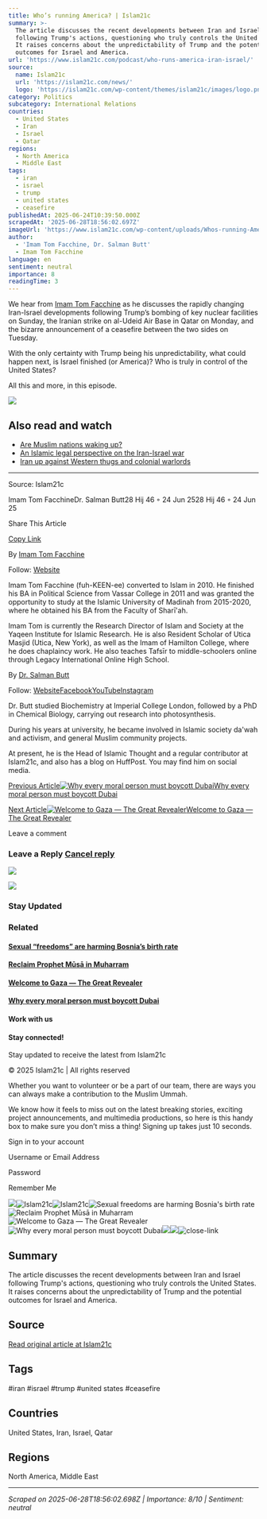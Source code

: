 ```yaml
---
title: Who’s running America? | Islam21c
summary: >-
  The article discusses the recent developments between Iran and Israel
  following Trump's actions, questioning who truly controls the United States.
  It raises concerns about the unpredictability of Trump and the potential
  outcomes for Israel and America.
url: 'https://www.islam21c.com/podcast/who-runs-america-iran-israel/'
source:
  name: Islam21c
  url: 'https://islam21c.com/news/'
  logo: 'https://islam21c.com/wp-content/themes/islam21c/images/logo.png'
category: Politics
subcategory: International Relations
countries:
  - United States
  - Iran
  - Israel
  - Qatar
regions:
  - North America
  - Middle East
tags:
  - iran
  - israel
  - trump
  - united states
  - ceasefire
publishedAt: 2025-06-24T10:39:50.000Z
scrapedAt: '2025-06-28T18:56:02.697Z'
imageUrl: 'https://www.islam21c.com/wp-content/uploads/Whos-running-America.jpg'
author:
  - 'Imam Tom Facchine, Dr. Salman Butt'
  - Imam Tom Facchine
language: en
sentiment: neutral
importance: 8
readingTime: 3
---
```

We hear from [Imam Tom Facchine](https://www.islam21c.com/author/imam-tom-facchine/) as he discusses the rapidly changing Iran-Israel developments following Trump’s bombing of key nuclear facilities on Sunday, the Iranian strike on al-Udeid Air Base in Qatar on Monday, and the bizarre announcement of a ceasefire between the two sides on Tuesday.

With the only certainty with Trump being his unpredictability, what could happen next, is Israel finished (or America)? Who is truly in control of the United States?

All this and more, in this episode.

[![](https://www.islam21c.com/wp-content/uploads/i21c-Guardians-Popup-in-article-banner-1920x1008-01-scaled.jpg)](https://www.islam21c.com/guardians/)

## Also read and watch

- [Are Muslim nations waking up?](https://www.islam21c.com/podcast/are-muslim-nations-waking-up/)
- [An Islamic legal perspective on the Iran-Israel war](https://www.islam21c.com/podcast/iran-israel-war-islamic-legal-view/)
- [Iran up against Western thugs and colonial warlords](https://www.islam21c.com/politics/iran-vs-western-thugs-and-colonial-warlords/)

* * *

Source: Islam21c

Imam Tom FacchineDr. Salman Butt28 Hij 46 ◦︎ 24 Jun 2528 Hij 46 ◦︎ 24 Jun 25

Share This Article

[Copy Link](https://www.islam21c.com/podcast/who-runs-america-iran-israel/#)

By [Imam Tom Facchine](https://www.islam21c.com/author/imam-tom-facchine/)

Follow: [Website](https://yaqeeninstitute.org/team/tom-facchine)

Imam Tom Facchine (fuh-KEEN-ee) converted to Islam in 2010. He finished his BA in Political Science from Vassar College in 2011 and was granted the opportunity to study at the Islamic University of Madinah from 2015-2020, where he obtained his BA from the Faculty of Sharī'ah.

Imam Tom is currently the Research Director of Islam and Society at the Yaqeen Institute for Islamic Research. He is also Resident Scholar of Utica Masjid (Utica, New York), as well as the Imam of Hamilton College, where he does chaplaincy work. He also teaches Tafsīr to middle-schoolers online through Legacy International Online High School.

By [Dr. Salman Butt](https://www.islam21c.com/author/drsalman/)

Follow: [Website](https://www.huffingtonpost.co.uk/author/salman-butt)[Facebook](https://www.facebook.com/DrSalmanButt/)[YouTube](https://www.youtube.com/@drsalmanbutt)[Instagram](https://www.instagram.com/drsalmanbutt/)

Dr. Butt studied Biochemistry at Imperial College London, followed by a PhD in Chemical Biology, carrying out research into photosynthesis.

During his years at university, he became involved in Islamic society da'wah and activism, and general Muslim community projects.

At present, he is the Head of Islamic Thought and a regular contributor at Islam21c, and also has a blog on HuffPost. You may find him on social media.

[Previous Article![Why every moral person must boycott Dubai](<Base64-Image-Removed>)Why every moral person must boycott Dubai](https://www.islam21c.com/politics/everyone-must-boycott-dubai/)

[Next Article![Welcome to Gaza — The Great Revealer](<Base64-Image-Removed>)Welcome to Gaza — The Great Revealer](https://www.islam21c.com/opinion/gaza-the-great-revealer/)

Leave a comment

### Leave a Reply [Cancel reply](https://www.islam21c.com/podcast/who-runs-america-iran-israel/\#respond)

[![](https://www.islam21c.com/wp-content/uploads/2-Islam-21C-Desktop-Banner-1067-x-110-June-Eid-Mubarak.jpg)](https://donate.mercytohumanity.org.uk/qurbani2025i21cwebemail)

[![](https://www.islam21c.com/wp-content/uploads/My-Hajj-Companion_500x100-Mobile.jpg)](https://lifewithallah.com/publications/my-hajj-companion/)

### Stay Updated

### Related

#### [Sexual “freedoms” are harming Bosnia’s birth rate](https://www.islam21c.com/current-affairs/sexual-freedoms-harming-bosnia/)

#### [Reclaim Prophet Mūsā in Muharram](https://www.islam21c.com/seasonal-reminders/new-year/true-significance-ashura/)

#### [Welcome to Gaza — The Great Revealer](https://www.islam21c.com/opinion/gaza-the-great-revealer/)

#### [Why every moral person must boycott Dubai](https://www.islam21c.com/politics/everyone-must-boycott-dubai/)

#### Work with us

#### Stay connected!

Stay updated to receive the latest from Islam21c

© 2025 Islam21c \| All rights reserved

Whether you want to volunteer or be a part of our team, there are ways you can always make a contribution to the Muslim Ummah.

We know how it feels to miss out on the latest breaking stories, exciting project announcements, and multimedia productions, so here is this handy box to make sure you don’t miss a thing! Signing up takes just 10 seconds.

Sign in to your account

Username or Email Address

Password

Remember Me

![](https://www.islam21c.com/wp-content/uploads/i21-logo-linear-White-1.png)![Islam21c](https://www.islam21c.com/wp-content/uploads/i21-logo-linear-White-2.png)![Islam21c](https://www.islam21c.com/wp-content/uploads/i21-logo-linear-White-2.png)![Sexual freedoms are harming Bosnia's birth rate](https://www.islam21c.com/wp-content/uploads/Sexual-freedoms-are-harming-Bosnias-birth-rate-330x220.jpg)![Reclaim Prophet Mūsā in Muharram](https://www.islam21c.com/wp-content/uploads/Reclaim-Prophet-Musa-in-Muharram-330x220.jpg)![Welcome to Gaza — The Great Revealer](https://www.islam21c.com/wp-content/uploads/Welcome-to-Gaza-%E2%80%94-The-Great-Revealer-330x220.jpg)![Why every moral person must boycott Dubai](https://www.islam21c.com/wp-content/uploads/Why-every-moral-person-must-boycott-Dubai-330x220.jpg)![](https://www.islam21c.com/wp-content/uploads/i21-logo-linear-White-2-1024x172.png)![](https://www.islam21c.com/wp-content/uploads/i21c-Guardians-Popup-web-banner-1080x1350-01-1.jpg)![close-link](https://www.islam21c.com/wp-content/plugins/convertplug/modules/modal/functions/config/img/cross.png)


## Summary

The article discusses the recent developments between Iran and Israel following Trump's actions, questioning who truly controls the United States. It raises concerns about the unpredictability of Trump and the potential outcomes for Israel and America.

## Source

[Read original article at Islam21c](https://www.islam21c.com/podcast/who-runs-america-iran-israel/)

## Tags

#iran #israel #trump #united states #ceasefire

## Countries

United States, Iran, Israel, Qatar

## Regions

North America, Middle East

---

*Scraped on 2025-06-28T18:56:02.698Z | Importance: 8/10 | Sentiment: neutral*